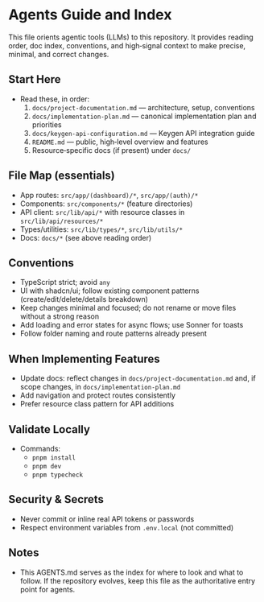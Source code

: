 # Agents Guide and Index

This file orients agentic tools (LLMs) to this repository. It provides reading order, doc index, conventions, and high‑signal context to make precise, minimal, and correct changes.

## Start Here

- Read these, in order:
  1) `docs/project-documentation.md` — architecture, setup, conventions
  2) `docs/implementation-plan.md` — canonical implementation plan and priorities
  3) `docs/keygen-api-configuration.md` — Keygen API integration guide
  4) `README.md` — public, high‑level overview and features
  5) Resource‑specific docs (if present) under `docs/`

## File Map (essentials)

- App routes: `src/app/(dashboard)/*`, `src/app/(auth)/*`
- Components: `src/components/*` (feature directories)
- API client: `src/lib/api/*` with resource classes in `src/lib/api/resources/*`
- Types/utilities: `src/lib/types/*`, `src/lib/utils/*`
- Docs: `docs/*` (see above reading order)

## Conventions

- TypeScript strict; avoid `any`
- UI with shadcn/ui; follow existing component patterns (create/edit/delete/details breakdown)
- Keep changes minimal and focused; do not rename or move files without a strong reason
- Add loading and error states for async flows; use Sonner for toasts
- Follow folder naming and route patterns already present

## When Implementing Features

- Update docs: reflect changes in `docs/project-documentation.md` and, if scope changes, in `docs/implementation-plan.md`
- Add navigation and protect routes consistently
- Prefer resource class pattern for API additions

## Validate Locally

- Commands:
  - `pnpm install`
  - `pnpm dev`
  - `pnpm typecheck`

## Security & Secrets

- Never commit or inline real API tokens or passwords
- Respect environment variables from `.env.local` (not committed)

## Notes

- This AGENTS.md serves as the index for where to look and what to follow. If the repository evolves, keep this file as the authoritative entry point for agents.
